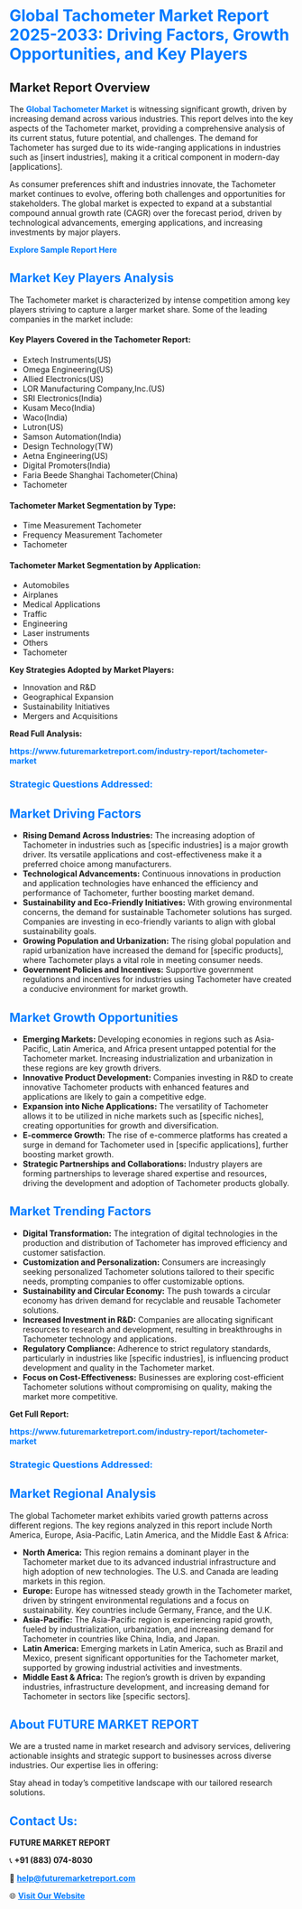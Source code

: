 <h1 style="color: #007BFF;">Global Tachometer Market Report 2025-2033: Driving Factors, Growth Opportunities, and Key Players</h1>

<section id="overview">
<h2>Market Report Overview</h2>
<p>The <a href="https://www.futuremarketreport.com/industry-report/tachometer-market" style="color: #007BFF; text-decoration: none;"><strong>Global Tachometer Market</strong></a> is witnessing significant growth, driven by increasing demand across various industries. This report delves into the key aspects of the Tachometer market, providing a comprehensive analysis of its current status, future potential, and challenges. The demand for Tachometer has surged due to its wide-ranging applications in industries such as [insert industries], making it a critical component in modern-day [applications].</p>
<p>As consumer preferences shift and industries innovate, the Tachometer market continues to evolve, offering both challenges and opportunities for stakeholders. The global market is expected to expand at a substantial compound annual growth rate (CAGR) over the forecast period, driven by technological advancements, emerging applications, and increasing investments by major players.</p>
</section>

<section id="overview">
<p><a href="https://www.futuremarketreport.com/request-sample/reportId=101110" style="color: #007BFF; text-decoration: none;"><strong>Explore Sample Report Here</strong></a></p>
</section>

<section id="key-players">
<h2 style="color: #007BFF;">Market Key Players Analysis</h2>
<p>The Tachometer market is characterized by intense competition among key players striving to capture a larger market share. Some of the leading companies in the market include:</p>
<h4>Key Players Covered in the Tachometer Report:</h4>
<ul><li>Extech Instruments(US)</li><li>Omega Engineering(US)</li><li>Allied Electronics(US)</li><li>LOR Manufacturing Company,Inc.(US)</li><li>SRI Electronics(India)</li><li>Kusam Meco(India)</li><li>Waco(India)</li><li>Lutron(US)</li><li>Samson Automation(India)</li><li>Design Technology(TW)</li><li>Aetna Engineering(US)</li><li>Digital Promoters(India)</li><li>Faria Beede Shanghai Tachometer(China)</li><li>Tachometer</li></ul>
<h4>Tachometer Market Segmentation by Type:</h4>
<ul><li>Time Measurement Tachometer</li><li>Frequency Measurement Tachometer</li><li>Tachometer</li></ul>

<h4>Tachometer Market Segmentation by Application:</h4>
<ul><li>Automobiles</li><li>Airplanes</li><li>Medical Applications</li><li>Traffic</li><li>Engineering</li><li>Laser instruments</li><li>Others</li><li>Tachometer</li></ul>
<p><strong>Key Strategies Adopted by Market Players:</strong></p>
<ul>
<li>Innovation and R&D</li>
<li>Geographical Expansion</li>
<li>Sustainability Initiatives</li>
<li>Mergers and Acquisitions</li>
</ul>
</section>

<section>
<p><strong>Read Full Analysis: </strong></p><a href="https://www.futuremarketreport.com/industry-report/tachometer-market" style="color: #007BFF; text-decoration: none;"><strong>https://www.futuremarketreport.com/industry-report/tachometer-market</strong></a>
<h3 style="color: #007BFF;">Strategic Questions Addressed:</h3>
</section>

<section id="driving-factors">
<h2 style="color: #007BFF;">Market Driving Factors</h2>
<ul>
<li><strong>Rising Demand Across Industries:</strong> The increasing adoption of Tachometer in industries such as [specific industries] is a major growth driver. Its versatile applications and cost-effectiveness make it a preferred choice among manufacturers.</li>
<li><strong>Technological Advancements:</strong> Continuous innovations in production and application technologies have enhanced the efficiency and performance of Tachometer, further boosting market demand.</li>
<li><strong>Sustainability and Eco-Friendly Initiatives:</strong> With growing environmental concerns, the demand for sustainable Tachometer solutions has surged. Companies are investing in eco-friendly variants to align with global sustainability goals.</li>
<li><strong>Growing Population and Urbanization:</strong> The rising global population and rapid urbanization have increased the demand for [specific products], where Tachometer plays a vital role in meeting consumer needs.</li>
<li><strong>Government Policies and Incentives:</strong> Supportive government regulations and incentives for industries using Tachometer have created a conducive environment for market growth.</li>
</ul>
</section>

<section id="growth-opportunities">
<h2 style="color: #007BFF;">Market Growth Opportunities</h2>
<ul>
<li><strong>Emerging Markets:</strong> Developing economies in regions such as Asia-Pacific, Latin America, and Africa present untapped potential for the Tachometer market. Increasing industrialization and urbanization in these regions are key growth drivers.</li>
<li><strong>Innovative Product Development:</strong> Companies investing in R&D to create innovative Tachometer products with enhanced features and applications are likely to gain a competitive edge.</li>
<li><strong>Expansion into Niche Applications:</strong> The versatility of Tachometer allows it to be utilized in niche markets such as [specific niches], creating opportunities for growth and diversification.</li>
<li><strong>E-commerce Growth:</strong> The rise of e-commerce platforms has created a surge in demand for Tachometer used in [specific applications], further boosting market growth.</li>
<li><strong>Strategic Partnerships and Collaborations:</strong> Industry players are forming partnerships to leverage shared expertise and resources, driving the development and adoption of Tachometer products globally.</li>
</ul>
</section>

<section id="trending-factors">
<h2 style="color: #007BFF;">Market Trending Factors</h2>
<ul>
<li><strong>Digital Transformation:</strong> The integration of digital technologies in the production and distribution of Tachometer has improved efficiency and customer satisfaction.</li>
<li><strong>Customization and Personalization:</strong> Consumers are increasingly seeking personalized Tachometer solutions tailored to their specific needs, prompting companies to offer customizable options.</li>
<li><strong>Sustainability and Circular Economy:</strong> The push towards a circular economy has driven demand for recyclable and reusable Tachometer solutions.</li>
<li><strong>Increased Investment in R&D:</strong> Companies are allocating significant resources to research and development, resulting in breakthroughs in Tachometer technology and applications.</li>
<li><strong>Regulatory Compliance:</strong> Adherence to strict regulatory standards, particularly in industries like [specific industries], is influencing product development and quality in the Tachometer market.</li>
<li><strong>Focus on Cost-Effectiveness:</strong> Businesses are exploring cost-efficient Tachometer solutions without compromising on quality, making the market more competitive.</li>
</ul>
</section>

<section>
<p><strong>Get Full Report: </strong></p><a href="https://www.futuremarketreport.com/industry-report/tachometer-market" style="color: #007BFF; text-decoration: none;"><strong>https://www.futuremarketreport.com/industry-report/tachometer-market</strong></a>
<h3 style="color: #007BFF;">Strategic Questions Addressed:</h3>
</section>


<section id="regional-analysis">
<h2 style="color: #007BFF;">Market Regional Analysis</h2>
<p>The global Tachometer market exhibits varied growth patterns across different regions. The key regions analyzed in this report include North America, Europe, Asia-Pacific, Latin America, and the Middle East & Africa:</p>
<ul>
<li><strong>North America:</strong> This region remains a dominant player in the Tachometer market due to its advanced industrial infrastructure and high adoption of new technologies. The U.S. and Canada are leading markets in this region.</li>
<li><strong>Europe:</strong> Europe has witnessed steady growth in the Tachometer market, driven by stringent environmental regulations and a focus on sustainability. Key countries include Germany, France, and the U.K.</li>
<li><strong>Asia-Pacific:</strong> The Asia-Pacific region is experiencing rapid growth, fueled by industrialization, urbanization, and increasing demand for Tachometer in countries like China, India, and Japan.</li>
<li><strong>Latin America:</strong> Emerging markets in Latin America, such as Brazil and Mexico, present significant opportunities for the Tachometer market, supported by growing industrial activities and investments.</li>
<li><strong>Middle East & Africa:</strong> The region’s growth is driven by expanding industries, infrastructure development, and increasing demand for Tachometer in sectors like [specific sectors].</li>
</ul>
</section>

<footer>
<h2 style="color: #007BFF;">About FUTURE MARKET REPORT</h2>
<p>We are a trusted name in market research and advisory services, delivering actionable insights and strategic support to businesses across diverse industries. Our expertise lies in offering:</p>

<p>Stay ahead in today’s competitive landscape with our tailored research solutions.</p>

<h2 style="color: #007BFF;">Contact Us:</h2>
<p><strong>FUTURE MARKET REPORT</strong></p>
<p>📞 <strong>+91 (883) 074-8030</strong></p>
<p>📧 <strong><a href="mailto:help@futuremarketreport.com" style="color: #007BFF;">help@futuremarketreport.com</a></strong></p>
<p>🌐 <strong><a href="https://www.futuremarketreport.com/" style="color: #007BFF;">Visit Our Website</a></strong></p>
</footer>
